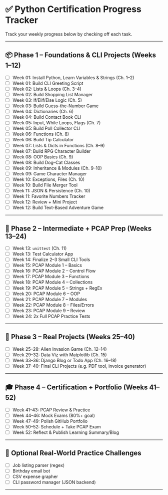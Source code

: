 # ✅ Python Certification Progress Tracker

Track your weekly progress below by checking off each task.

---

## 📦 Phase 1 – Foundations & CLI Projects (Weeks 1–12)

- [ ] Week 01: Install Python, Learn Variables & Strings (Ch. 1–2)
- [ ] Week 01: Build CLI Greeting Script
- [ ] Week 02: Lists & Loops (Ch. 3–4)
- [ ] Week 02: Build Shopping List Manager
- [ ] Week 03: If/Elif/Else Logic (Ch. 5)
- [ ] Week 03: Build Guess-the-Number Game
- [ ] Week 04: Dictionaries (Ch. 6)
- [ ] Week 04: Build Contact Book CLI
- [ ] Week 05: Input, While Loops, Flags (Ch. 7)
- [ ] Week 05: Build Poll Collector CLI
- [ ] Week 06: Functions (Ch. 8)
- [ ] Week 06: Build Tip Calculator
- [ ] Week 07: Lists & Dicts in Functions (Ch. 8–9)
- [ ] Week 07: Build RPG Character Builder
- [ ] Week 08: OOP Basics (Ch. 9)
- [ ] Week 08: Build Dog–Cat Classes
- [ ] Week 09: Inheritance & Modules (Ch. 9–10)
- [ ] Week 09: Game Character Manager
- [ ] Week 10: Exceptions, Files (Ch. 10)
- [ ] Week 10: Build File Merger Tool
- [ ] Week 11: JSON & Persistence (Ch. 10)
- [ ] Week 11: Favorite Numbers Tracker
- [ ] Week 12: Review + Mini Project
- [ ] Week 12: Build Text-Based Adventure Game

---

## 🚀 Phase 2 – Intermediate + PCAP Prep (Weeks 13–24)

- [ ] Week 13: `unittest` (Ch. 11)
- [ ] Week 13: Test Calculator App
- [ ] Week 14: Finalize 2–3 Small CLI Tools
- [ ] Week 15: PCAP Module 1 – Basics
- [ ] Week 16: PCAP Module 2 – Control Flow
- [ ] Week 17: PCAP Module 3 – Functions
- [ ] Week 18: PCAP Module 4 – Collections
- [ ] Week 19: PCAP Module 5 – Strings + RegEx
- [ ] Week 20: PCAP Module 6 – OOP
- [ ] Week 21: PCAP Module 7 – Modules
- [ ] Week 22: PCAP Module 8 – Files/Errors
- [ ] Week 23: PCAP Module 9 – Review
- [ ] Week 24: 2x Full PCAP Practice Tests

---

## 🧱 Phase 3 – Real Projects (Weeks 25–40)

- [ ] Week 25–28: Alien Invasion Game (Ch. 12–14)
- [ ] Week 29–32: Data Viz with Matplotlib (Ch. 15)
- [ ] Week 33–36: Django Blog or Todo App (Ch. 16–18)
- [ ] Week 37–40: Final CLI Projects (e.g. PDF tool, invoice generator)

---

## 🎓 Phase 4 – Certification + Portfolio (Weeks 41–52)

- [ ] Week 41–43: PCAP Review & Practice
- [ ] Week 44–46: Mock Exams (80%+ goal)
- [ ] Week 47–49: Polish GitHub Portfolio
- [ ] Week 50–52: Schedule + Take PCAP Exam  
- [ ] Week 52: Reflect & Publish Learning Summary/Blog

---

## 🧪 Optional Real-World Practice Challenges

- [ ] Job listing parser (regex)
- [ ] Birthday email bot
- [ ] CSV expense grapher
- [ ] CLI password manager (JSON backend)

---

